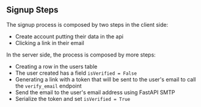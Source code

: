 ## Signup Steps
The signup process is composed by two steps in the client side:

- Create account putting their data in the api
- Clicking a link in their email 

In the server side, the process is composed by more steps:

- Creating a row in the users table
- The user created has a field `isVerified = False`
- Generating a link with a token that will be sent to the user's email to call the `verify_email` endpoint
- Send the email to the user's email address using FastAPI SMTP
- Serialize the token and set `isVerified = True`